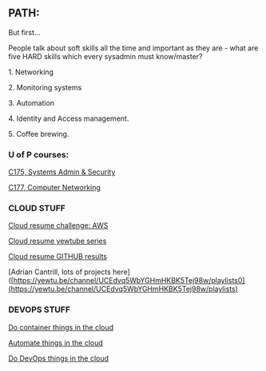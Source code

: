 ## PATH:

But first...

People talk about soft skills all the time and important as they are - what are five HARD skills which every sysadmin must know/master?

1. Networking

2. Monitoring systems

3. Automation

4. Identity and Access management.

5. Coffee brewing.

### U of P courses:

[C175, Systems Admin & Security](https://cyberlab.pacific.edu/courses/comp175)

[C177, Computer Networking](https://cyberlab.pacific.edu/courses/comp177)

### CLOUD STUFF

[Cloud resume challenge: AWS](https://cloudresumechallenge.dev/docs/the-challenge/aws/)

[Cloud resume yewtube series](https://yewtu.be/playlist?list=PLEk97Q5Nj5oesA1WNk7DzaUpZUnCsQFVQ)

[Cloud resume GITHUB results](https://github.com/search?q=cloud+resume+challenge)

[Adrian Cantrill, lots of projects here]([https://yewtu.be/channel/UCEdvq5WbYGHmHKBK5Tej98w/playlists0](https://yewtu.be/channel/UCEdvq5WbYGHmHKBK5Tej98w/playlists)

### DEVOPS STUFF

[Do container things in the cloud](https://trello.com/c/url2CzLY)

[Automate things in the cloud](https://trello.com/c/uGeLMX9m)

[Do DevOps things in the cloud](https://trello.com/c/MEZ7CTvg)
